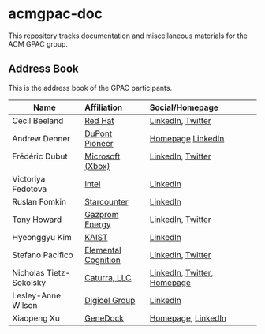 # acmgpac-doc

This repository tracks documentation and miscellaneous materials for the ACM GPAC group. 

## Address Book 
This is the address book of the GPAC participants.

| Name                    | Affiliation                                              | Social/Homepage                                                                                                                           |
| ------------------------|:---------------------------------------------------------|:------------------------------------------------------------------------------------------------------------------------------------------|
| Cecil Beeland           | [Red Hat](https://www.redhat.com)                        | [LinkedIn](https://www.linkedin.com/in/beelandc/), [Twitter](https://twitter.com/beelandc)                                                |
| Andrew Denner           | [DuPont Pioneer](http://www.pioneer.com/)                | [Homepage](http://denner.co) [LinkedIn](https://www.linkedin.com/in/andrewdenner/)                                                        |
| Frédéric Dubut          | [Microsoft (Xbox)](http://www.xbox.com)                  | [LinkedIn](https://www.linkedin.com/in/fredericdubut/), [Twitter](https://twitter.com/CoperniX)                                           |
| Victoriya Fedotova      | [Intel](https://www.intel.com)                           | [LinkedIn](https://www.linkedin.com/in/victoriya-fedotova-772aa6110/)                                                                     |
| Ruslan Fomkin           | [Starcounter](https://www.starcounter.com)               | [LinkedIn](https://www.linkedin.com/in/fomkin)                                                                     |
| Tony Howard             | [Gazprom Energy](http://www.gazprom-mt.com/)             | [LinkedIn](https://www.linkedin.com/in/tony-howard-05091424/), [Twitter](https://twitter.com/thetony_howard)                              |
| Hyeonggyu Kim           | [KAIST](https://www.kaist.edu)                           | [LinkedIn](https://www.linkedin.com/in/hyeonggyu/)                                                                                        |
| Stefano Pacifico        | [Elemental Cognition](https://www.elementalcognition.com)| [LinkedIn](https://www.linkedin.com/in/stefanopacifico/), [Twitter](https://twitter.com/StefPac)                                          |
| Nicholas Tietz-Sokolsky | [Caturra, LLC](http://caturra.io)                        | [LinkedIn](https://www.linkedin.com/in/nicholastietz/), [Twitter](https://twitter.com/NicholasTietz), [Homepage](https://www.ntietz.com/) |
| Lesley-Anne Wilson      | [Digicel Group](https://www.digicelgroup.com/en.html)    | [LinkedIn](https://www.linkedin.com/in/lesleyannepwilson)                                                                                 |
| Xiaopeng Xu             | [GeneDock](https://www.genedock.com/)                    | [Homepage](http://charlesxu90.github.io/), [LinkedIn](https://www.linkedin.com/in/xiaopeng-charles-xu-0581b067/n)                         |                                                                              |
